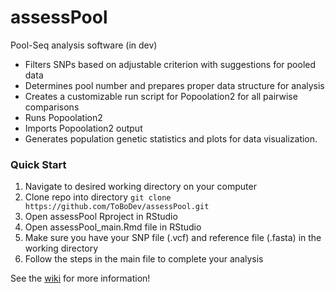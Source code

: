 # assessPool
Pool-Seq analysis software (in dev)

* Filters SNPs based on adjustable criterion with suggestions for pooled data 
* Determines pool number and prepares proper data structure for analysis
* Creates a customizable run script for Popoolation2 for all pairwise comparisons
* Runs Popoolation2
* Imports Popoolation2 output
* Generates population genetic statistics and plots for data visualization.

### Quick Start
  1. Navigate to desired working directory on your computer
  2. Clone repo into directory
    `git clone https://github.com/ToBoDev/assessPool.git` 
  3. Open assessPool Rproject in RStudio
  4. Open assessPool_main.Rmd file in RStudio
  5. Make sure you have your SNP file (.vcf) and reference file (.fasta) in the working directory
  5. Follow the steps in the main file to complete your analysis
  
 See the [wiki](https://github.com/ToBoDev/assessPool/wiki) for more information!
